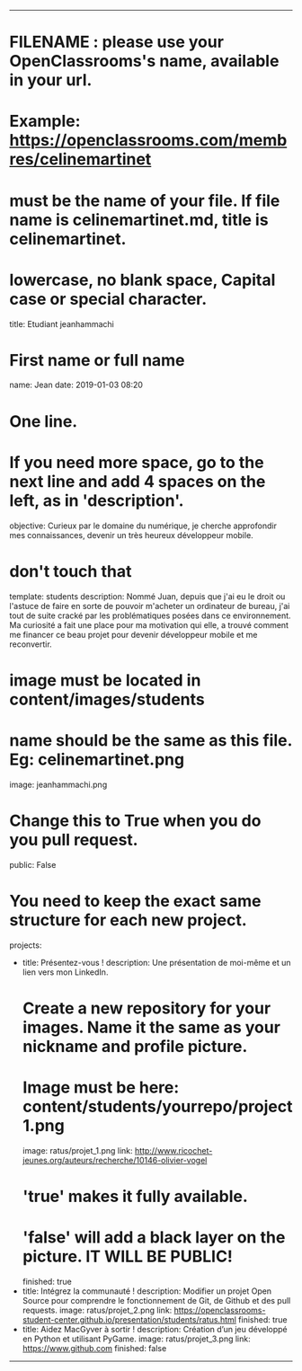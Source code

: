 ---

# FILENAME : please use your OpenClassrooms's name, available in your url.
# Example: https://openclassrooms.com/membres/celinemartinet
# must be the name of your file. If file name is celinemartinet.md, title is celinemartinet.
# lowercase, no blank space, Capital case or special character.
title: Etudiant jeanhammachi

# First name or full name
name: Jean
date: 2019-01-03 08:20

# One line.
# If you need more space, go to the next line and add 4 spaces on the left, as in 'description'.
objective: Curieux par le domaine du numérique, je cherche approfondir mes connaissances, devenir un très heureux développeur mobile.

# don't touch that
template: students
description:
    Nommé Juan, depuis que j'ai eu le droit ou l'astuce de faire en sorte de pouvoir m'acheter
	un ordinateur de bureau, j'ai tout de suite cracké par les problématiques posées dans ce environnement. 
	Ma curiosité a fait une place pour ma motivation qui elle, a trouvé comment me financer ce beau projet pour devenir développeur mobile et me reconvertir.

# image must be located in content/images/students
# name should be the same as this file. Eg: celinemartinet.png
image: jeanhammachi.png

# Change this to True when you do you pull request.
public: False

# You need to keep the exact same structure for each new project.
projects:
  - title: Présentez-vous !
    description: Une présentation de moi-même et un lien vers mon LinkedIn.
    # Create a new repository for your images. Name it the same as your nickname and profile picture.
    # Image must be here: content/students/yourrepo/project1.png
    image: ratus/projet_1.png
    link: http://www.ricochet-jeunes.org/auteurs/recherche/10146-olivier-vogel
    # 'true' makes it fully available.
    # 'false' will add a black layer on the picture. IT WILL BE PUBLIC!
    finished: true
  - title: Intégrez la communauté !
    description: Modifier un projet Open Source pour comprendre le fonctionnement de Git, de Github et des pull requests. 
    image: ratus/projet_2.png
    link: https://openclassrooms-student-center.github.io/presentation/students/ratus.html
    finished: true
  - title: Aidez MacGyver à sortir !
    description: Création d’un jeu développé en Python et utilisant PyGame.
    image: ratus/projet_3.png
    link: https://www.github.com
    finished: false
---